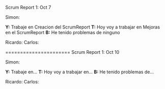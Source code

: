 Scrum Report 1: Oct 7

Simon:

**Y:** Trabaje en Creacion del ScrumReport
**T:** Hoy voy a trabajar en Mejoras en el ScrumReport
**B:** He tenido problemas de ninguno

Ricardo:
Carlos: 

======================
Scrum Report 1: Oct 10

Simon:

**Y:** Trabaje en...
**T:** Hoy voy a trabajar en...
**B:** He tenido problemas de...

Ricardo:
Carlos: 